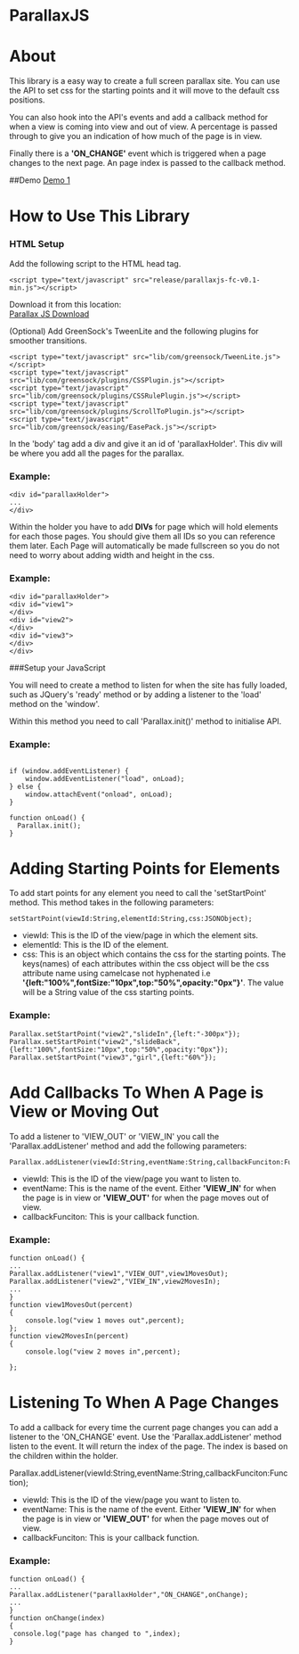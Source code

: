 ParallaxJS
==========
# About  
This library is a easy way to create a full screen parallax site. You can use the API to set css for the starting points and it will move to the default css positions.  

You can also hook into the API's events and add a callback method for when a view is coming into view and out of view. A percentage is passed through to give you an indication of how much of the page is in view.  

Finally there is a **'ON_CHANGE'** event which is triggered when a page changes to the next page. An page index is passed to the callback method.  

##Demo
[Demo 1](http://8fc.co.uk/preview/parallaxjs/)

# How to Use This Library

### HTML Setup  

Add the following script to the HTML head tag.  
```
<script type="text/javascript" src="release/parallaxjs-fc-v0.1-min.js"></script>  
```

Download it from this location:  
[Parallax JS Download](https://github.com/fahimc/ParallaxJS/tree/master/release)

(Optional)
Add GreenSock's TweenLite and the following plugins for smoother transitions. 
```
<script type="text/javascript" src="lib/com/greensock/TweenLite.js"></script> 
<script type="text/javascript" src="lib/com/greensock/plugins/CSSPlugin.js"></script>
<script type="text/javascript" src="lib/com/greensock/plugins/CSSRulePlugin.js"></script>
<script type="text/javascript" src="lib/com/greensock/plugins/ScrollToPlugin.js"></script>
<script type="text/javascript" src="lib/com/greensock/easing/EasePack.js"></script>
```

In the 'body' tag add a div and give it an id of 'parallaxHolder'. This div will be where you add all the pages for the parallax. 

### Example:
```
<div id="parallaxHolder">
...
</div>
```

Within the holder you have to add **DIVs** for page which will hold elements for each those pages. You should give them all IDs so you can reference them later. Each Page will automatically be made fullscreen so you do not need to worry about adding width and height in the css.
### Example:
```
<div id="parallaxHolder">
<div id="view1">
</div>
<div id="view2">
</div>
<div id="view3">
</div>
</div>
```

###Setup your JavaScript  

You will need to create a method to listen for when the site has fully loaded, such as JQuery's 'ready' method or by adding a listener to the 'load' method on the 'window'.  

Within  this method you need to call 'Parallax.init()' method to initialise API.

### Example: 
```

if (window.addEventListener) {
	window.addEventListener("load", onLoad);
} else {
	window.attachEvent("onload", onLoad);
}

function onLoad() {
  Parallax.init();
}
```

# Adding Starting Points for Elements  
To add start points for any element you need to call the 'setStartPoint' method. This method takes in the following parameters:  

    setStartPoint(viewId:String,elementId:String,css:JSONObject);  
* viewId: This is the ID of the view/page in which the element sits.  
* elementId: This is the ID of the element.
* css: This is an object which contains the css for the starting points. The keys(names) of each attributes within the css object will be the css attribute name using camelcase not hyphenated i.e __'{left:"100%",fontSize:"10px",top:"50%",opacity:"0px"}'__. The value will be a String value of the css starting points.  

### Example:  

```
Parallax.setStartPoint("view2","slideIn",{left:"-300px"});
Parallax.setStartPoint("view2","slideBack",{left:"100%",fontSize:"10px",top:"50%",opacity:"0px"});
Parallax.setStartPoint("view3","girl",{left:"60%"});
```

# Add Callbacks To When A Page is View or Moving Out
To add a listener to 'VIEW_OUT' or 'VIEW_IN' you call the 'Parallax.addListener' method and add the following parameters:  

    Parallax.addListener(viewId:String,eventName:String,callbackFunciton:Function);  
* viewId: This is the ID of the view/page you want to listen to.  
* eventName: This is the name of the event. Either **'VIEW_IN'** for when the page is in view or **'VIEW_OUT'** for when the page moves out of view.  
* callbackFunciton: This is your callback function.     

### Example:  

```
function onLoad() {
...
Parallax.addListener("view1","VIEW_OUT",view1MovesOut);
Parallax.addListener("view2","VIEW_IN",view2MovesIn);
...
}
function view1MovesOut(percent)
{
	console.log("view 1 moves out",percent);
};
function view2MovesIn(percent)
{
	console.log("view 2 moves in",percent);
		
};
```

# Listening To When A Page Changes
To add a callback for every time the current page changes you can add a listener to the 'ON_CHANGE' event. Use the 'Parallax.addListener' method listen to the event. It will return the index of the page. The index is based on the children within the holder.

  Parallax.addListener(viewId:String,eventName:String,callbackFunciton:Function);  
* viewId: This is the ID of the view/page you want to listen to.  
* eventName: This is the name of the event. Either **'VIEW_IN'** for when the page is in view or **'VIEW_OUT'** for when the page moves out of view.  
* callbackFunciton: This is your callback function.     

### Example:  

```
function onLoad() {
...
Parallax.addListener("parallaxHolder","ON_CHANGE",onChange);
...
}
function onChange(index)
{
 console.log("page has changed to ",index);
}

   
